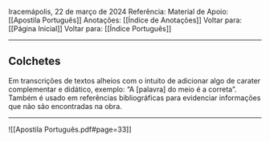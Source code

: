 Iracemápolis, 22 de março de 2024
Referência:
Material de Apoio: [[Apostila Português]]
Anotações: [[Índice de Anotações]]
Voltar para: [[Página Inicial]]
Voltar para: [[Índice Português]]
___________________
## Colchetes
Em transcrições de textos alheios com o intuito de adicionar algo de carater complementar e didático, exemplo: “A [palavra] do meio é a correta”.  
Também é usado em referências bibliográficas para evidenciar informações que não são encontradas na obra.

___________________

![[Apostila Português.pdf#page=33]]
